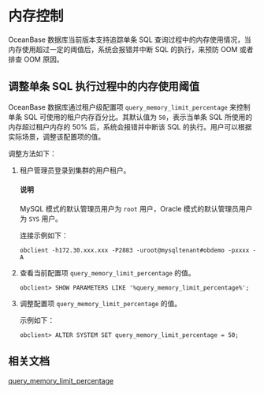 # 内存控制

OceanBase 数据库当前版本支持追踪单条 SQL 查询过程中的内存使用情况，当内存使用超过一定的阈值后，系统会报错并中断 SQL 的执行，来预防 OOM 或者排查 OOM 原因。

## 调整单条 SQL 执行过程中的内存使用阈值

OceanBase 数据库通过租户级配置项 `query_memory_limit_percentage` 来控制单条 SQL 可使用的租户内存百分比。其默认值为 `50`，表示当单条 SQL 所使用的内存超过租户内存的 50% 后，系统会报错并中断该 SQL 的执行。用户可以根据实际场景，调整该配置项的值。

调整方法如下：

1. 租户管理员登录到集群的用户租户。

   <main id="notice" type='explain'>
   <h4>说明</h4>
   <p>MySQL 模式的默认管理员用户为 <code>root</code> 用户，Oracle 模式的默认管理员用户为 <code>SYS</code> 用户。</p>
   </main>

   连接示例如下：

    ```shell
    obclient -h172.30.xxx.xxx -P2883 -uroot@mysqltenant#obdemo -pxxxx -A
    ```

2. 查看当前配置项 `query_memory_limit_percentage` 的值。

   ```shell
   obclient> SHOW PARAMETERS LIKE '%query_memory_limit_percentage%';
   ```

3. 调整配置项 `query_memory_limit_percentage` 的值。

   示例如下：

   ```shell
   obclient> ALTER SYSTEM SET query_memory_limit_percentage = 50;
   ```

## 相关文档

[query_memory_limit_percentage](../../800.configuration-items-and-system-variables/100.system-configuration-items/400.tenant-level-configuration-items/7490.query_memory_limit_percentage.md)





